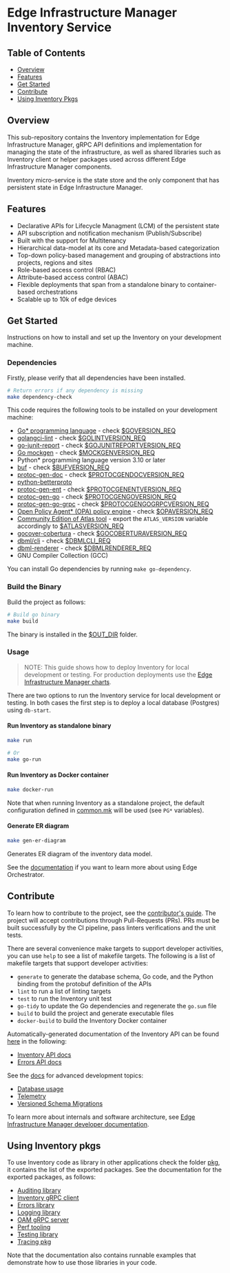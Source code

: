 # Edge Infrastructure Manager Inventory Service

## Table of Contents

- [Overview](#overview)
- [Features](#features)
- [Get Started](#get-started)
- [Contribute](#contribute)
- [Using Inventory Pkgs](#using-inventory-pkgs)

## Overview

This sub-repository contains the Inventory implementation for Edge Infrastructure Manager, gRPC API definitions and
implementation for managing the state of the infrastructure, as well as shared libraries such as Inventory client or
helper packages used across different Edge Infrastructure Manager components.

Inventory micro-service is the state store and the only component that has persistent state in
Edge Infrastructure Manager.

## Features

- Declarative APIs for Lifecycle Managment (LCM) of the persistent state
- API subscription and notification mechanism (Publish/Subscribe)
- Built with the support for Multitenancy
- Hierarchical data-model at its core and Metadata-based categorization
- Top-down policy-based management and grouping of abstractions into projects, regions and sites
- Role-based access control (RBAC)
- Attribute-based access control (ABAC)
- Flexible deployments that span from a standalone binary to container-based orchestrations
- Scalable up to 10k of edge devices

## Get Started

Instructions on how to install and set up the Inventory on your development machine.

### Dependencies

Firstly, please verify that all dependencies have been installed.

```bash
# Return errors if any dependency is missing
make dependency-check
```

This code requires the following tools to be installed on your development machine:

- [Go\* programming language](https://go.dev) - check [$GOVERSION_REQ](../version.mk)
- [golangci-lint](https://github.com/golangci/golangci-lint) - check [$GOLINTVERSION_REQ](../version.mk)
- [go-junit-report](https://github.com/jstemmer/go-junit-report) - check [$GOJUNITREPORTVERSION_REQ](../version.mk)
- [Go mockgen](https://github.com/golang/mock) - check [$MOCKGENVERSION_REQ](../version.mk)
- Python\* programming language version 3.10 or later
- [buf](https://github.com/bufbuild/buf) - check [$BUFVERSION_REQ](../version.mk)
- [protoc-gen-doc](https://github.com/pseudomuto/protoc-gen-doc) - check [$PROTOCGENDOCVERSION_REQ](../version.mk)
- [python-betterproto](https://github.com/danielgtaylor/python-betterproto)
- [protoc-gen-ent](https://github.com/ent/contrib/tree/master/entproto/cmd/protoc-gen-ent) - check
[$PROTOCGENENTVERSION_REQ](../version.mk)
- [protoc-gen-go](https://pkg.go.dev/google.golang.org/protobuf) - check [$PROTOCGENGOVERSION_REQ](../version.mk)
- [protoc-gen-go-grpc](https://pkg.go.dev/google.golang.org/grpc) - check [$PROTOCGENGOGRPCVERSION_REQ](../version.mk)
- [Open Policy Agent\* (OPA) policy engine](https://www.openpolicyagent.org) - check [$OPAVERSION_REQ](../version.mk)
- [Community Edition of Atlas tool](https://atlasgo.io/community-edition) - export the `ATLAS_VERSION` variable accordingly
to [$ATLASVERSION_REQ](../version.mk)
- [gocover-cobertura](github.com/boumenot/gocover-cobertura) - check [$GOCOBERTURAVERSION_REQ](../version.mk)
- [dbml/cli](https://github.com/holistics/dbml/blob/master/packages/dbml-cli/README.md) - check [$DBMLCLI_REQ](../version.mk)
- [dbml-renderer](https://www.npmjs.com/package/@softwaretechnik/dbml-renderer) - check [$DBMLRENDERER_REQ](../version.mk)
- GNU Compiler Collection (GCC)

You can install Go dependencies by running `make go-dependency`.

### Build the Binary

Build the project as follows:

```bash
# Build go binary
make build
```

The binary is installed in the [$OUT_DIR](../common.mk) folder.

### Usage

> NOTE: This guide shows how to deploy Inventory for local development or testing. For production deployments use the
[Edge Infrastructure Manager charts][inframanager-charts].

There are two options to run the Inventory service for local development or testing. In both cases the first step is
to deploy a local database (Postgres) using `db-start`.

#### Run Inventory as standalone binary

```bash
make run

# Or
make go-run
```

#### Run Inventory as Docker container

```bash
make docker-run
```

Note that when running Inventory as a standalone project, the default configuration defined in
[common.mk](../common.mk) will be used (see `PG*` variables).


#### Generate ER diagram

```bash
make gen-er-diagram
```
Generates ER diagram of the inventory data model.

See the [documentation][user-guide-url] if you want to learn more about using Edge Orchestrator.

## Contribute

To learn how to contribute to the project, see the [contributor's guide][contributors-guide-url]. The project will
accept contributions through Pull-Requests (PRs). PRs must be built successfully by the CI pipeline, pass linters
verifications and the unit tests.

There are several convenience make targets to support developer activities, you can use `help` to see a list of makefile
targets. The following is a list of makefile targets that support developer activities:

- `generate` to generate the database schema, Go code, and the Python binding from the protobuf definition of the APIs
- `lint` to run a list of linting targets
- `test` to run the Inventory unit test
- `go-tidy` to update the Go dependencies and regenerate the `go.sum` file
- `build` to build the project and generate executable files
- `docker-build` to build the Inventory Docker container

Automatically-generated documentation of the Inventory API can be found [here](docs/api) in the following:

- [Inventory API docs](docs/api/inventory.md)
- [Errors API docs](docs/api/errors.md)

See the [docs](docs) for advanced development topics:

- [Database usage](docs/database.md)
- [Telemetry](docs/telemetry_workflow.md)
- [Versioned Schema Migrations](docs/versioned_migrations.md)

To learn more about internals and software architecture, see
[Edge Infrastructure Manager developer documentation][inframanager-dev-guide-url].

## Using Inventory pkgs

To use Inventory code as library in other applications check the folder [pkg](pkg), it contains the list of the
exported packages. See the documentation for the exported packages, as follows:

- [Auditing library](pkg/auditing/auditing.md)
- [Inventory gRPC client](pkg/client/client.md)
- [Errors library](pkg/errors/errors.md)
- [Logging library](pkg/logging/logging.md)
- [OAM gRPC server](pkg/oam/oam.md)
- [Perf tooling](pkg/perf/perf.md)
- [Testing library](pkg/testing/testing.md)
- [Tracing pkg](pkg/tracing/tracing.md)

Note that the documentation also contains runnable examples that demonstrate how to use those libraries in your code.

[user-guide-url]: https://docs.openedgeplatform.intel.com/edge-manage-docs/main/user_guide/get_started_guide/index.html
[inframanager-dev-guide-url]: https://docs.openedgeplatform.intel.com/edge-manage-docs/main/developer_guide/infra_manager/index.html
[contributors-guide-url]: https://docs.openedgeplatform.intel.com/edge-manage-docs/main/developer_guide/contributor_guide/index.html
[inframanager-charts]: https://github.com/open-edge-platform/infra-charts

